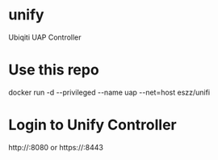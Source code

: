 # unify
Ubiqiti UAP Controller

# Use this repo
docker run -d --privileged --name uap --net=host eszz/unifi

# Login to Unify Controller
http://<host-ip>:8080
or 
https://<host-ip>:8443
